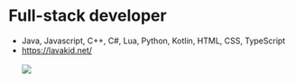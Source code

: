 # Full-stack developer
- Java, Javascript, C++, C#, Lua, Python, Kotlin, HTML, CSS, TypeScript
- https://lavakid.net/
<br><br><img src="https://github-readme-stats.vercel.app/api?username=RealLava&show_icons=true&theme=dark&hide_border=true&bg_color=1f1f1f">
